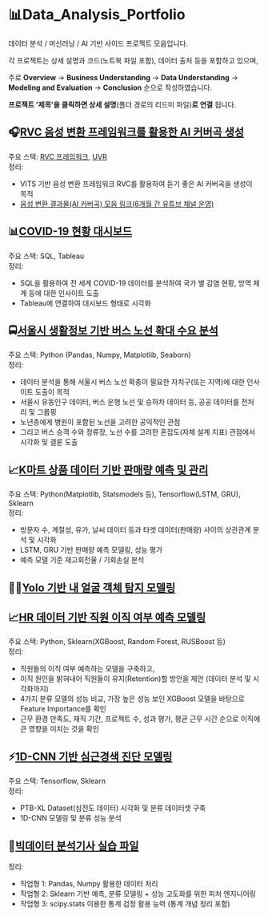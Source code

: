 # 📊Data_Analysis_Portfolio
데이터 분석 / 머신러닝 / AI 기반 사이드 프로젝트 모음입니다.

각 프로젝트는 상세 설명과 코드(노트북 파일 포함), 데이터 출처 등을 포함하고 있으며, 

주로 **Overview** -> **Business Understanding** -> **Data Understanding** -> **Modeling and Evaluation** -> **Conclusion** 순으로 작성하였습니다.

**프로젝트 '제목'을 클릭하면 상세 설명**(폴더 경로의 리드미 파일)**로 연결** 됩니다.

## 🎧[RVC 음성 변환 프레임워크를 활용한 AI 커버곡 생성](https://github.com/kosonkh7/RVC_Voice_Conversion)
주요 스택: [RVC 프레임워크](https://github.com/RVC-Project/Retrieval-based-Voice-Conversion-WebUI), [UVR](https://github.com/Anjok07/ultimatevocalremovergui)
<br> 정리: <br>
- VITS 기반 음성 변환 프레임워크 RVC를 활용하여 듣기 좋은 AI 커버곡을 생성이 목적
- [음성 변환 결과물(AI 커버곡) 모음 링크(6개월 간 유튜브 채널 운영)](https://www.youtube.com/@ky-melody)

## 📊[COVID-19 현황 대시보드](https://github.com/kosonkh7/Data_Analysis_Portfolio/tree/main/COVID19-Stats-Dashboard)
주요 스택: SQL, Tableau 
<br> 정리: <br>
- SQL을 활용하여 전 세계 COVID-19 데이터를 분석하여 국가 별 감염 현황, 방역 체계 등에 대한 인사이트 도출
- Tableau에 연결하여 대시보드 형태로 시각화

## 🚍[서울시 생활정보 기반 버스 노선 확대 수요 분석](https://github.com/kosonkh7/Data_Analysis_Portfolio/tree/main/Public-Transportation-Route-Demand)
주요 스택: Python (Pandas, Numpy, Matplotlib, Seaborn)
<br> 정리: <br>
- 데이터 분석을 통해 서울시 버스 노선 확충이 필요한 자치구(또는 지역)에 대한 인사이트 도출이 목적
- 서울시 유동인구 데이터, 버스 운행 노선 및 승하차 데이터 등, 공공 데이터를 전처리 및 그룹핑
- 노년층에게 병원이 포함된 노선을 고려한 공익적인 관점
- 그리고 버스 승객 수와 정류장, 노선 수를 고려한 혼잡도(자체 설계 지표) 관점에서 시각화 및 결론 도출

## 📈[K마트 상품 데이터 기반 판매량 예측 및 관리](https://github.com/kosonkh7/Data_Analysis_Portfolio/tree/main/Kmart-Product-Sales-Forecasting)
주요 스택: Python(Matplotlib, Statsmodels 등), Tensorflow(LSTM, GRU), Sklearn
<br> 정리: <br>
- 방문자 수, 계절성, 유가, 날씨 데이터 등과 타겟 데이터(판매량) 사이의 상관관계 분석 및 시각화
- LSTM, GRU 기반 판매량 예측 모델링, 성능 평가
- 예측 모델 기준 재고회전율 / 기회손실 분석

## 🙎‍♂️[Yolo 기반 내 얼굴 객체 탐지 모델링](https://github.com/kosonkh7/Data_Analysis_Portfolio/tree/main/Face-Recognition)

## 📈[HR 데이터 기반 직원 이직 여부 예측 모델링](https://github.com/kosonkh7/Data_Analysis_Portfolio/tree/main/HR-Analytics)
주요 스택: Python, Sklearn(XGBoost, Random Forest, RUSBoost 등)
<br> 정리: <br>
- 직원들의 이직 여부 예측하는 모델을 구축하고,
- 이직 원인을 밝혀내어 직원들이 유지(Retention)할 방안을 제안 (데이터 분석 및 시각화까지)
- 4가지 분류 모델의 성능 비교, 가장 높은 성능 보인 XGBoost 모델을 바탕으로 Feature Importance를 확인
- 근무 환경 만족도, 재직 기간, 프로젝트 수, 성과 평가, 평균 근무 시간 순으로 이직에 큰 영향을 미치는 것을 확인

## ⚡[1D-CNN 기반 심근경색 진단 모델링](https://github.com/kosonkh7/ECG-Myocardial-Infarction-Detection)
주요 스택: Tensorflow, Sklearn
<br> 정리: <br>
- PTB-XL Dataset(심전도 데이터) 시각화 및 분류 데이터셋 구축
- 1D-CNN 모델링 및 분류 성능 분석

## 🥇[빅데이터 분석기사 실습 파일](https://github.com/kosonkh7/Data_Analysis_Portfolio/tree/main/BigDataAnalysis_Certificate)
정리: <br>
- 작업형 1: Pandas, Numpy 활용한 데이터 처리
- 작업형 2: Sklearn 기반 예측, 분류 모델링 + 성능 고도화를 위한 피처 엔지니어링
- 작업형 3: scipy.stats 이용한 통계 검정 활용 능력 (통계 개념 정리 포함)
